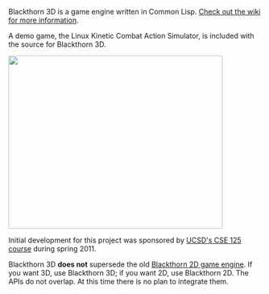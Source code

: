 Blackthorn 3D is a game engine written in Common Lisp. [Check out the wiki for more information](http://code.google.com/p/blackthorn-engine-3d/wiki/index).

A demo game, the Linux Kinetic Combat Action Simulator, is included with the source for Blackthorn 3D.

<a href='http://www.youtube.com/watch?feature=player_embedded&v=jz1OFjVLvcc' target='_blank'><img src='http://img.youtube.com/vi/jz1OFjVLvcc/0.jpg' width='425' height=344 /></a>

Initial development for this project was sponsored by [UCSD's CSE 125 course](http://pisa.ucsd.edu/cse125/) during spring 2011.

Blackthorn 3D **does not** supersede the old [Blackthorn 2D game engine](http://code.google.com/p/blackthorn-engine/). If you want 3D, use Blackthorn 3D; if you want 2D, use Blackthorn 2D. The APIs do not overlap. At this time there is no plan to integrate them.